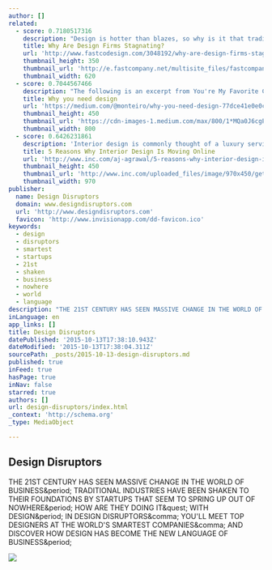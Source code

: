 ```yaml
---
author: []
related:
  - score: 0.7180517316
    description: "Design is hotter than blazes, so why is it that traditional product design firms aren't growing? In fact they seem to be, well, challenged. There are exceptions, but for the most part, substantial growth in design consulting firms has not coincided with the growth of design overall in business."
    title: Why Are Design Firms Stagnating?
    url: 'http://www.fastcodesign.com/3048192/why-are-design-firms-stagnating'
    thumbnail_height: 350
    thumbnail_url: 'http://e.fastcompany.net/multisite_files/fastcompany/imagecache/620x350/poster/2015/07/3048192-poster-p-1-why-are-design-firms-stagnating.jpg'
    thumbnail_width: 620
  - score: 0.7044567466
    description: "The following is an excerpt from You're My Favorite Client , a book to help people understand design. Written by Mike Monteiro. Published by A Book Apart. Chapter 1 DESIGN RESULTS FROM human decisions. You can design with intention, which means you have a chance of doing it well, or you can let it happen, which means you'll probably bungle the job."
    title: Why you need design
    url: 'https://medium.com/@monteiro/why-you-need-design-77dce41e0e0c'
    thumbnail_height: 450
    thumbnail_url: 'https://cdn-images-1.medium.com/max/800/1*MQa0J6cgPQ4PD37W-UcVaQ.gif'
    thumbnail_width: 800
  - score: 0.6426231861
    description: 'Interior design is commonly thought of a luxury service that depends on local firms and high prices to receive a product. However, the design market is on the brink of a complete revolution as the sharing economy is finding a foothold in the traditionally structured industry This shift is evident in the work of Italian startup, CoContest.'
    title: 5 Reasons Why Interior Design Is Moving Online
    url: 'http://www.inc.com/aj-agrawal/5-reasons-why-interior-design-is-moving-online.html'
    thumbnail_height: 450
    thumbnail_url: 'http://www.inc.com/uploaded_files/image/970x450/getty_200522095-001_9706469704500187_61481.jpg'
    thumbnail_width: 970
publisher:
  name: Design Disruptors
  domain: www.designdisruptors.com
  url: 'http://www.designdisruptors.com'
  favicon: 'http://www.invisionapp.com/dd-favicon.ico'
keywords:
  - design
  - disruptors
  - smartest
  - startups
  - 21st
  - shaken
  - business
  - nowhere
  - world
  - language
description: "THE 21ST CENTURY HAS SEEN MASSIVE CHANGE IN THE WORLD OF BUSINESS. TRADITIONAL INDUSTRIES HAVE BEEN SHAKEN TO THEIR FOUNDATIONS BY STARTUPS THAT SEEM TO SPRING UP OUT OF NOWHERE. HOW ARE THEY DOING IT? WITH DESIGN. IN DESIGN DISRUPTORS, YOU'LL MEET TOP DESIGNERS AT THE WORLD'S SMARTEST COMPANIES, AND DISCOVER HOW DESIGN HAS BECOME THE NEW LANGUAGE OF BUSINESS."
inLanguage: en
app_links: []
title: Design Disruptors
datePublished: '2015-10-13T17:38:10.943Z'
dateModified: '2015-10-13T17:38:04.311Z'
sourcePath: _posts/2015-10-13-design-disruptors.md
published: true
inFeed: true
hasPage: true
inNav: false
starred: true
authors: []
url: design-disruptors/index.html
_context: 'http://schema.org'
_type: MediaObject

---
```

<article style=""><h1>Design Disruptors</h1><p>THE 21ST CENTURY HAS SEEN MASSIVE CHANGE IN THE WORLD OF BUSINESS&amp;period; TRADITIONAL INDUSTRIES HAVE BEEN SHAKEN TO THEIR FOUNDATIONS BY STARTUPS THAT SEEM TO SPRING UP OUT OF NOWHERE&amp;period; HOW ARE THEY DOING IT&amp;quest; WITH DESIGN&amp;period; IN DESIGN DISRUPTORS&amp;comma; YOU'LL MEET TOP DESIGNERS AT THE WORLD'S SMARTEST COMPANIES&amp;comma; AND DISCOVER HOW DESIGN HAS BECOME THE NEW LANGUAGE OF BUSINESS&amp;period;</p><img src="http://www.invisionapp.com/subsystems/design_disruptors/assets/img/designdisruptors.jpg" /></article>